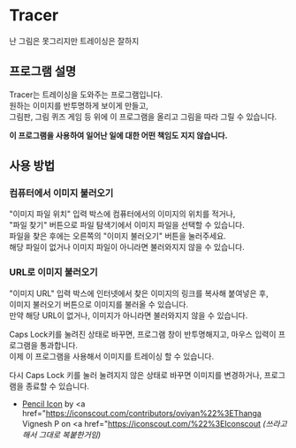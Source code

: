 # Tracer
 난 그림은 못그리지만 트레이싱은 잘하지

## 프로그램 설명
 Tracer는 트레이싱을 도와주는 프로그램입니다.   
 원하는 이미지를 반투명하게 보이게 만들고,   
 그림판, 그림 퀴즈 게임 등 위에 이 프로그램을 올리고 그림을 따라 그릴 수 있습니다.
 
 **이 프로그램을 사용하여 일어난 일에 대한 어떤 책임도 지지 않습니다.**

## 사용 방법

### 컴퓨터에서 이미지 불러오기
 "이미지 파일 위치" 입력 박스에 컴퓨터에서의 이미지의 위치를 적거나,   
 "파일 찾기" 버튼으로 파일 탐색기에서 이미지 파일을 선택할 수 있습니다.   
 파일을 찾은 후에는 오른쪽의 "이미지 불러오기" 버튼을 눌러주세요.   
 해당 파일이 없거나 이미지 파일이 아니라면 불러와지지 않을 수 있습니다.

### URL로 이미지 불러오기
 "이미지 URL" 입력 박스에 인터넷에서 찾은 이미지의 링크를 복사해 붙여넣은 후,   
 이미지 불러오기 버튼으로 이미지를 불러올 수 있습니다.   
 만약 해당 URL이 없거나, 이미지가 아니라면 불러와지지 않을 수 있습니다.


Caps Lock키를 눌려진 상태로 바꾸면, 프로그램 창이 반투명해지고, 마우스 입력이 프로그램을 통과합니다.   
이제 이 프로그램을 사용해서 이미지를 트레이싱 할 수 있습니다.

다시 Caps Lock 키를 눌러 눌려지지 않은 상태로 바꾸면 이미지를 변경하거나, 프로그램을 종료할 수 있습니다.

- <a href="https://iconscout.com/icons/pencil" target="_blank">Pencil Icon</a> by <a href="https://iconscout.com/contributors/oviyan%22%3EThanga Vignesh P</a> on <a href="https://iconscout.com/%22%3EIconscout</a> *(쓰라고 해서 그대로 복붙한거임)*
